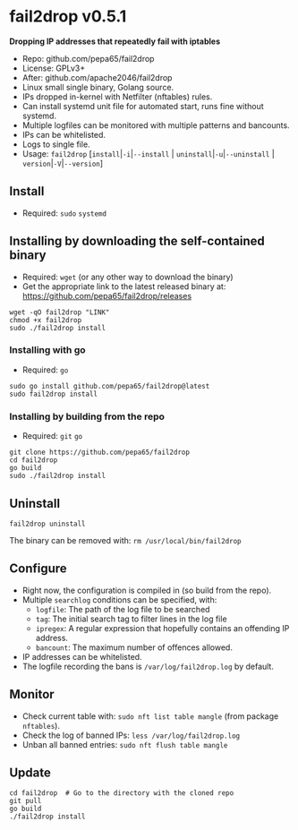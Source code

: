 # fail2drop v0.5.1
**Dropping IP addresses that repeatedly fail with iptables**

* Repo: github.com/pepa65/fail2drop
* License: GPLv3+
* After: github.com/apache2046/fail2drop
* Linux small single binary, Golang source.
* IPs dropped in-kernel with Netfilter (nftables) rules.
* Can install systemd unit file for automated start, runs fine without systemd.
* Multiple logfiles can be monitored with multiple patterns and bancounts.
* IPs can be whitelisted.
* Logs to single file.
* Usage: `fail2drop` [`install`|`-i`|`--install` | `uninstall`|`-u`|`--uninstall` | `version`|`-V`|`--version`]

## Install
* Required: `sudo` `systemd`

## Installing by downloading the self-contained binary
* Required: `wget` (or any other way to download the binary)
* Get the appropriate link to the latest released binary at:
  https://github.com/pepa65/fail2drop/releases

```
wget -qO fail2drop "LINK"
chmod +x fail2drop
sudo ./fail2drop install
```

### Installing with go
* Required: `go`

```
sudo go install github.com/pepa65/fail2drop@latest
sudo fail2drop install
```

### Installing by building from the repo
* Required: `git` `go`

```
git clone https://github.com/pepa65/fail2drop
cd fail2drop
go build
sudo ./fail2drop install
```

## Uninstall
`fail2drop uninstall`

The binary can be removed with: `rm /usr/local/bin/fail2drop`

## Configure
* Right now, the configuration is compiled in (so build from the repo).
* Multiple `searchlog` conditions can be specified, with:
  - `logfile`: The path of the log file to be searched
  - `tag`: The initial search tag to filter lines in the log file
  - `ipregex`: A regular expression that hopefully contains an offending IP address.
  - `bancount`: The maximum number of offences allowed.
* IP addresses can be whitelisted.
* The logfile recording the bans is `/var/log/fail2drop.log` by default.

## Monitor
* Check current table with: `sudo nft list table mangle` (from package `nftables`).
* Check the log of banned IPs: `less /var/log/fail2drop.log`
* Unban all banned entries: `sudo nft flush table mangle`

## Update
```
cd fail2drop  # Go to the directory with the cloned repo
git pull
go build
./fail2drop install
```
